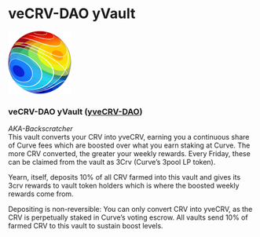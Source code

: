 # veCRV-DAO yVault

![](../../../../.gitbook/assets/image%20%281%29.png)

### veCRV-DAO yVault \([yveCRV-DAO](https://etherscan.io/address/0xc5bDdf9843308380375a611c18B50Fb9341f502A)\) <a id="e4b8"></a>

_AKA-Backscratcher_   
This vault converts your CRV into yveCRV, earning you a continuous share of Curve fees which are boosted over what you earn staking at Curve. The more CRV converted, the greater your weekly rewards. Every Friday, these can be claimed from the vault as 3Crv \(Curve’s 3pool LP token\).

Yearn, itself, deposits 10% of all CRV farmed into this vault and gives its 3crv rewards to vault token holders which is where the boosted weekly rewards come from.

Depositing is non-reversible: You can only convert CRV into yveCRV, as the CRV is perpetually staked in Curve’s voting escrow. All vaults send 10% of farmed CRV to this vault to sustain boost levels.

